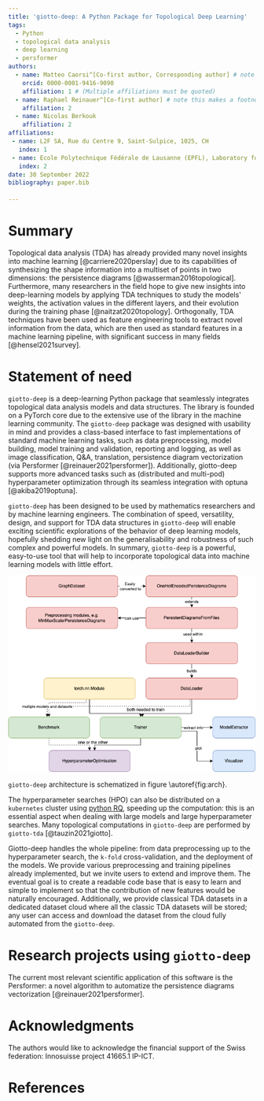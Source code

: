 ```yaml
---
title: 'giotto-deep: A Python Package for Topological Deep Learning'
tags:
  - Python
  - topological data analysis
  - deep learning
  - persformer
authors:
  - name: Matteo Caorsi^[Co-first author, Corresponding author] # note this makes a footnote saying 'Co-first author'
    orcid: 0000-0001-9416-9090
    affiliation: 1 # (Multiple affiliations must be quoted)
  - name: Raphael Reinauer^[Co-first author] # note this makes a footnote saying 'Co-first author'
    affiliation: 2
  - name: Nicolas Berkouk
    affiliation: 2
affiliations:
 - name: L2F SA, Rue du Centre 9, Saint-Sulpice, 1025, CH
   index: 1
 - name: Ecole Polytechnique Fédérale de Lausanne (EPFL), Laboratory for topology and neuroscience, Lausanne, 1015, CH
   index: 2
date: 30 September 2022
bibliography: paper.bib

---
```


# Summary

Topological data analysis (TDA) has already provided many novel insights into machine learning 
[@carriere2020perslay] due to its capabilities of synthesizing the shape information 
into a multiset of points in two dimensions: the persistence diagrams [@wasserman2016topological]. 
Furthermore, many researchers in the field hope to give new insights into deep-learning
models by applying TDA techniques to study the models' weights, the activation values in
the different layers, and their evolution during the training phase [@naitzat2020topology].
Orthogonally, TDA techniques have been used as feature engineering tools to extract
novel information from the data, which are then used as standard features in a machine learning
pipeline, with significant success in many fields [@hensel2021survey]. 

# Statement of need

`giotto-deep` is a deep-learning Python package that seamlessly integrates topological
data analysis models and data structures. The library is founded on a PyTorch core
due to the extensive use of the library in the machine learning community.
The `giotto-deep` package was designed with usability in mind and provides a class-based interface
to fast implementations of standard machine learning tasks, such as data preprocessing, model building,
model training and validation, reporting and logging, as well as image classification, 
Q&A, translation, persistence diagram vectorization (via Persformer [@reinauer2021persformer]).
Additionally, giotto-deep supports more advanced tasks such as (distributed and multi-pod) hyperparameter
optimization through its seamless integration with optuna [@akiba2019optuna]. 

`giotto-deep` has been designed to be used by mathematics researchers and by
machine learning engineers. The combination of speed, versatility, design, and 
support for TDA data structures in `giotto-deep` will enable exciting
scientific explorations of the behavior of deep learning models, hopefully shedding 
new light on the generalisability and robustness of such complex and powerful
models.
In summary, `giotto-deep` is a powerful, easy-to-use tool that will help to incorporate topological 
data into machine learning models with little effort.

![Simplified architecture diagram.\label{fig:arch}](arch_dgm.png)

`giotto-deep` architecture is schematized in figure \autoref{fig:arch}.

The hyperparameter searches (HPO) can also be distributed on a `kubernetes` cluster
using [python RQ](https://python-rq.org), speeding up the computation: this is an 
essential aspect when dealing with large models and large hyperparameter searches. 
Many topological computations in `giotto-deep` 
are performed by `giotto-tda` [@tauzin2021giotto].

Giotto-deep handles the whole pipeline: from data preprocessing up to the hyperparameter search, 
the `k-fold` cross-validation, and the deployment of the models. 
We provide various preprocessing and training pipelines already implemented, but 
we invite users to extend and improve them. The eventual goal is to create a 
readable code base that is easy to learn and simple to implement so that the 
contribution of new features would be naturally encouraged.
Additionally, we provide classical TDA datasets in a dedicated dataset cloud where all the classic
TDA datasets will be stored; any user can access and download
the dataset from the cloud fully automated from the `giotto-deep`.

# Research projects using `giotto-deep`

The current most relevant scientific application of this software is the Persformer: 
a novel algorithm to automatize the persistence diagrams vectorization [@reinauer2021persformer].

# Acknowledgments

The authors would like to acknowledge the financial support of the Swiss federation:
Innosuisse project 41665.1 IP-ICT.

# References
